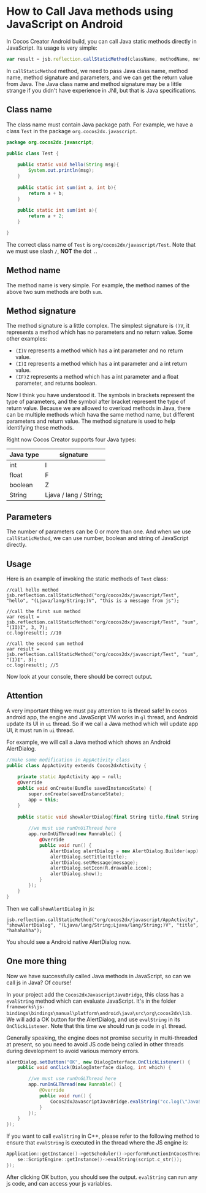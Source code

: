# How to Call Java methods using JavaScript on Android

In Cocos Creator Android build, you can call Java static methods directly in JavaScript. Its usage is very simple:

```js
var result = jsb.reflection.callStaticMethod(className, methodName, methodSignature, parameters...)
```

In `callStaticMethod` method, we need to pass Java class name, method name, method signature and parameters, and we can get the return value from Java. The Java class name and method signature may be a little strange if you didn't have experience in JNI, but that is Java specifications.

## Class name

The class name must contain Java package path. For example, we have a class `Test` in the package `org.cocos2dx.javascript`.

```java
package org.cocos2dx.javascript;

public class Test {
    
    public static void hello(String msg){
        System.out.println(msg);
    }
    
    public static int sum(int a, int b){
        return a + b;
    }
    
    public static int sum(int a){
        return a + 2;
    }

}
```

The correct class name of `Test` is `org/cocos2dx/javascript/Test`. Note that we must use slash `/`, **NOT** the dot `.`.

## Method name

The method name is very simple. For example, the method names of the above two sum methods are both `sum`.

## Method signature

The method signature is a little complex. The simplest signature is `()V`, it represents a method which has no parameters and no return value. Some other examples:

- `(I)V` represents a method which has a int parameter and no return value.
- `(I)I` represents a method which has a int parameter and a int return value.
- `(IF)Z` represents a method which has a int parameter and a float parameter, and returns boolean.

Now I think you have understood it. The symbols in brackets represent the type of parameters, and the symbol after bracket represent the type of return value. Because we are allowed to overload methods in Java, there can be multiple methods which hava the same method name, but different parameters and return value. The method signature is used to help identifying these methods.

Right now Cocos Creator supports four Java types:

| Java type | signature |
| --------- |-----------|             
| int       | I         |
| float     | F         |
| boolean   | Z         |
| String    | Ljava / lang / String; |

## Parameters

The number of parameters can be 0 or more than one. And when we use `callStaticMethod`, we can use number, boolean and string of JavaScript directly.

## Usage

Here is an example of invoking the static methods of `Test` class:

```
//call hello method
jsb.reflection.callStaticMethod("org/cocos2dx/javascript/Test", "hello", "(Ljava/lang/String;)V", "this is a message from js");

//call the first sum method
var result = jsb.reflection.callStaticMethod("org/cocos2dx/javascript/Test", "sum", "(II)I", 3, 7);
cc.log(result); //10

//call the second sum method
var result = jsb.reflection.callStaticMethod("org/cocos2dx/javascript/Test", "sum", "(I)I", 3);
cc.log(result); //5
```

Now look at your console, there should be correct output. 

## Attention

A very important thing we must pay attention to is thread safe! In cocos android app, the engine and JavaScript VM works in `gl` thread, and Android update its UI in `ui` thread. So if we call a Java method which will update app UI, it must run in `ui` thread.

For example, we will call a Java method which shows an Android AlertDialog.

```c++
//make some modification in AppActivity class
public class AppActivity extends Cocos2dxActivity {
    
    private static AppActivity app = null;
    @Override
    public void onCreate(Bundle savedInstanceState) {
        super.onCreate(savedInstanceState);
        app = this;
    }
    
    public static void showAlertDialog(final String title,final String message) {
        
        //we must use runOnUiThread here
        app.runOnUiThread(new Runnable() {
            @Override
            public void run() {
                AlertDialog alertDialog = new AlertDialog.Builder(app).create();
                alertDialog.setTitle(title);
                alertDialog.setMessage(message);
                alertDialog.setIcon(R.drawable.icon);
                alertDialog.show();
            }
        });
    }
}
```

Then we call `showAlertDialog` in js:

```
jsb.reflection.callStaticMethod("org/cocos2dx/javascript/AppActivity", "showAlertDialog", "(Ljava/lang/String;Ljava/lang/String;)V", "title", "hahahahha");
```

You should see a Android native AlertDialog now.

## One more thing

Now we have successfully called Java methods in JavaScript, so can we call js in Java? Of course!

In your project add the `Cocos2dxJavascriptJavaBridge`, this class has a `evalString` method which can evaluate JavaScript. It's in the folder `frameworks\js-bindings\bindings\manual\platform\android\java\src\org\cocos2dx\lib`. We will add a OK button for the AlertDialog, and use `evalString` in its `OnClickListener`. Note that this time we should run js code in `gl` thread.

Generally speaking, the engine does not promise security in multi-threaded at present, so you need to avoid JS code being called in other threads during development to avoid various memory errors.

```java
alertDialog.setButton("OK", new DialogInterface.OnClickListener() {
    public void onClick(DialogInterface dialog, int which) {

        //we must use runOnGLThread here
        app.runOnGLThread(new Runnable() {
            @Override
            public void run() {
                Cocos2dxJavascriptJavaBridge.evalString("cc.log(\"JavaScript Java bridge!\")");
            }
        });
    }
});
```

If you want to call `evalString` in C++, please refer to the following method to ensure that `evalString` is executed in the thread where the JS engine is:

```c++
Application::getInstance()->getScheduler()->performFunctionInCocosThread([=](){
    se::ScriptEngine::getInstance()->evalString(script.c_str());
});
``` 

After clicking OK button, you should see the output. `evalString` can run any js code, and can access your js variables.
